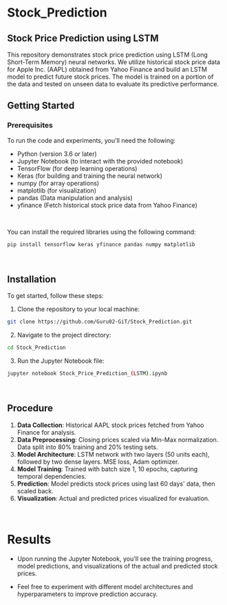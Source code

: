 # Stock_Prediction

##  Stock Price Prediction using LSTM
This repository demonstrates stock price prediction using LSTM (Long Short-Term Memory) neural networks. We utilize historical stock price data for Apple Inc. (AAPL) obtained from Yahoo Finance and build an LSTM model to predict future stock prices. The model is trained on a portion of the data and tested on unseen data to evaluate its predictive performance.

## Getting Started
### Prerequisites
To run the code and experiments, you'll need the following:

  - Python (version 3.6 or later)    
  - Jupyter Notebook (to interact with the provided notebook)  
  - TensorFlow (for deep learning operations)   
  - Keras (for building and training the neural network) 
  - numpy (for array operations)   
  - matplotlib (for visualization)
  - pandas (Data manipulation and analysis)
  - yfinance (Fetch historical stock price data from Yahoo Finance)
<br>                   

You can install the required libraries using the following command:                               
 ```bash
pip install tensorflow keras yfinance pandas numpy matplotlib
```
 <br>
 
## Installation
To get started, follow these steps:   
  1. Clone the repository to your local machine:
```bash
git clone https://github.com/Guru02-GiT/Stock_Prediction.git
```
  2. Navigate to the project directory:
```bash
cd Stock_Prediction
```
  3. Run the Jupyter Notebook file:
```bash
jupyter notebook Stock_Price_Prediction_(LSTM).ipynb
```
<br>

## Procedure 
1. **Data Collection**: Historical AAPL stock prices fetched from Yahoo Finance for analysis.
2. **Data Preprocessing**: Closing prices scaled via Min-Max normalization. Data split into 80% training and 20% testing sets.
3. **Model Architecture**: LSTM network with two layers (50 units each), followed by two dense layers. MSE loss, Adam optimizer.
4. **Model Training**: Trained with batch size 1, 10 epochs, capturing temporal dependencies.
5. **Prediction**: Model predicts stock prices using last 60 days' data, then scaled back.
6. **Visualization**: Actual and predicted prices visualized for evaluation.
<br>

# Results
  - Upon running the Jupyter Notebook, you'll see the training progress, model predictions, and visualizations of the actual and predicted stock prices.
    
  - Feel free to experiment with different model architectures and hyperparameters to improve prediction accuracy.
